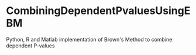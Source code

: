 # CombiningDependentPvaluesUsingEBM
Python, R and Matlab implementation of Brown's Method to combine dependent P-values
